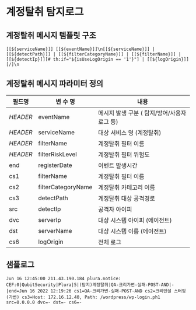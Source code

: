 # 계정탈취 탐지로그

## 계정탈취 메시지 템플릿 구조
```
[[${serviceName}]] [[${eventName}]]\n[[${serviceName}]] | [[${detectPath}]] | [[${filterCategoryName}]] | [[${filterName}]] | [[${detectIp}]][# th:if="${isUseLogOrigin == '1'}"] | [[${logOrigin}]][/]\n
```

## 계정탈취 메시지 파라미터 정의
|필드명| 변 수 명                       |  내용                                   |
|-----|----------------------------|----------------------------------------|
|_HEADER_ |eventName                   | 메시지 발생 구분 ( 탐지/방어/사용자로그 등)|
|_HEADER_ |serviceName                 | 대상 서비스 명 (계정탈취)|
|_HEADER_ |filterName                  | 계정탈취 필터 이름|
|_HEADER_ |filterRiskLevel             | 계정탈취 필터 위험도|
|end|registerDate                | 이벤트 발생시간|
|cs1|filterName                  | 계정탈취 필터 이름|
|cs2|filterCategoryName          | 계정탈취 카테고리 이름     |
|cs3|detectPath                  | 계정탈취 대상 공격경로|
|src|detectIp                    | 공격자 아이피|
|dvc|serverIp                    | 대상 시스템 아이피 (에이전트)|
|dst|serverName                  | 대상 시스템 이름 (에이전트)|
|cs6|logOrigin                   | 전체 로그            |     
 
 
## 샘플로그
```
Jun 16 12:45:00 211.43.190.184 plura.notice: CEF:0|QubitSecurity|Plura|5|(탐지)계정탈취|QA-크리가변-실패-POST-AND|-|end=Jun 16 2022 12:19:26 cs1=QA-크리가변-실패-POST-AND cs2=크리덴셜 스터핑(가변) cs3=Host: 172.16.12.40, Path: /wordpress/wp-login.ph1 src=0.0.0.0 dvc=- dst=- cs6=-
```
